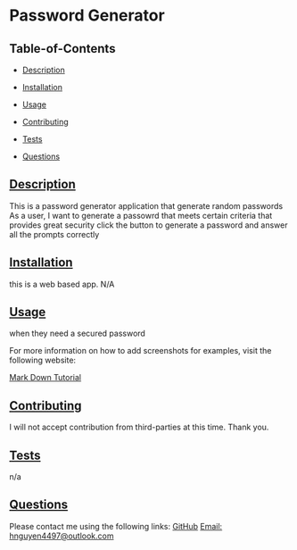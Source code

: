 # Password Generator
   
  ## Table-of-Contents
  * [Description](#description)
  * [Installation](#installation)
  * [Usage](#usage)
   
  * [Contributing](#contributing)
  * [Tests](#tests)
  * [Questions](#questions)
  
  ## [Description](#table-of-contents)
  This is a password generator application that generate random passwords
  As a user, I want to generate a passowrd that meets certain criteria that provides great security
  click the button to generate a password and answer all the prompts correctly
  ## [Installation](#table-of-contents)
  this is a web based app. N/A
  ## [Usage](#table-of-contents)
  when they need a secured password
  
  For more information on how to add screenshots for examples, visit the following website:
  
  [Mark Down Tutorial](https://agea.github.io/tutorial.md/)
  
   
  ## [Contributing](#table-of-contents)
  
  
  I will not accept contribution from third-parties at this time. Thank you.
    
  ## [Tests](#table-of-contents)
  n/a
  ## [Questions](#table-of-contents)
  Please contact me using the following links:
  [GitHub](https://github.com/Fenaum)
  [Email: hnguyen4497@outlook.com](mailto:hnguyen4497@outlook.com)
